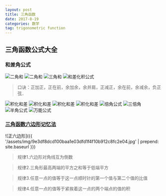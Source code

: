 ```yaml
---
layout: post
title: 三角函数
date: 2017-8-19
categories: 数学
tag: trigonometric function
---
```


## 三角函数公式大全
### 和差角公式
![二角和](http://b.hiphotos.baidu.com/baike/pic/item/71cf3bc79f3df8dcc0941decc711728b47102825.jpg)
![二角和](http://f.hiphotos.baidu.com/baike/pic/item/faf2b2119313b07e7f22c27506d7912397dd8c34.jpg)
![三角和](http://a.hiphotos.baidu.com/baike/pic/item/c8ea15ce36d3d5391e4c92be3087e950352ab05e.jpg)
![和差化积公式](http://c.hiphotos.baidu.com/baike/pic/item/8c1001e93901213f7271d2a15ee736d12f2e9509.jpg)
> 口诀：正加正，正在前，余加余，余并肩，正减正，余在前，余减余，负正弦．

![积化和差](https://gss2.bdstatic.com/9fo3dSag_xI4khGkpoWK1HF6hhy/baike/s%3D277/sign=fd709e578326cffc6d2ab8b58e004a7d/63d9f2d3572c11dfe3d957ed622762d0f603c2f0.jpg)
![积化和差](https://gss2.bdstatic.com/9fo3dSag_xI4khGkpoWK1HF6hhy/baike/s%3D273/sign=39774d12dfc451daf2f60bec85fc52a5/1f178a82b9014a90d4a193f1ab773912b21beedb.jpg)
![积化和差](https://gss1.bdstatic.com/9vo3dSag_xI4khGkpoWK1HF6hhy/baike/s%3D273/sign=e7957f327dd98d1072d40b36123eb807/574e9258d109b3de55ca0da6cdbf6c81810a4c83.jpg)
![积化和差](https://gss2.bdstatic.com/9fo3dSag_xI4khGkpoWK1HF6hhy/baike/s%3D284/sign=da88d6d492cad1c8d4bbfb2f4b3c67c4/d50735fae6cd7b897497fc78082442a7d8330e56.jpg)
![倍角公式](http://d.hiphotos.baidu.com/baike/pic/item/1e30e924b899a901277bc64b17950a7b0208f505.jpg)
![三倍角](http://h.hiphotos.baidu.com/baike/pic/item/b999a9014c086e066a73a84304087bf40bd1cbdb.jpg)
![半角公式](http://a.hiphotos.baidu.com/baike/pic/item/37d12f2eb9389b50879f63eb8335e5dde7116e23.jpg)
![万能公式](http://g.hiphotos.baidu.com/baike/pic/item/43a7d933c895d143837e669a75f082025aaf077a.jpg)

### [三角函数六边形记忆法](https://baike.baidu.com/item/%E4%B8%89%E8%A7%92%E5%87%BD%E6%95%B0%E5%85%AD%E8%BE%B9%E5%BD%A2%E8%AE%B0%E5%BF%86%E6%B3%95/8087766?fr=aladdin)
![正六边形]({{ '/assets/img/9e3df8dcd100baa1e03dfd1f4f10b912c8fc2e04.jpg' | prepend: site.baseurl  }})
> 规律1.六边形对角线互为倒数

> 规律2.三角形最高两端的平方之和等于低端平方

> 规律3.任意一点的值等于这一点顺时针的第一个值与第二个值的比值

> 规律4.任意一点的值等于紧挨着这一点的两个端点的值的积
